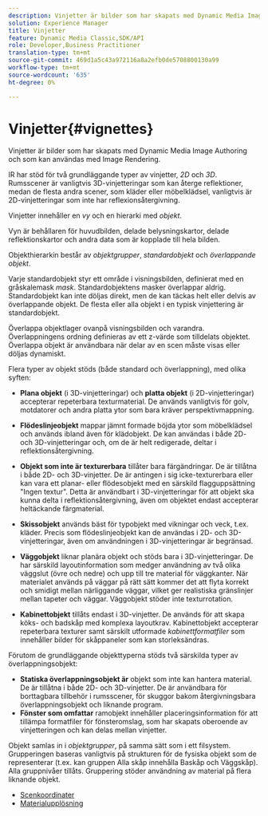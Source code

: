 ```yaml
---
description: Vinjetter är bilder som har skapats med Dynamic Media Image Authoring och som kan användas med Image Rendering.
solution: Experience Manager
title: Vinjetter
feature: Dynamic Media Classic,SDK/API
role: Developer,Business Practitioner
translation-type: tm+mt
source-git-commit: 469d1a5c43a972116a8a2efb0de5708800130a99
workflow-type: tm+mt
source-wordcount: '635'
ht-degree: 0%

---
```



# Vinjetter{#vignettes}

Vinjetter är bilder som har skapats med Dynamic Media Image Authoring och som kan användas med Image Rendering.

IR har stöd för två grundläggande typer av vinjetter, *2D* och *3D*. Rumsscener är vanligtvis 3D-vinjetteringar som kan återge reflektioner, medan de flesta andra scener, som kläder eller möbelklädsel, vanligtvis är 2D-vinjetteringar som inte har reflexionsåtergivning.

Vinjetter innehåller en *vy* och en hierarki med *objekt*.

Vyn är behållaren för huvudbilden, delade belysningskartor, delade reflektionskartor och andra data som är kopplade till hela bilden.

Objekthierarkin består av *objektgrupper*, *standardobjekt* och *överlappande objekt*.

Varje standardobjekt styr ett område i visningsbilden, definierat med en gråskalemask *mask*. Standardobjektens masker överlappar aldrig. Standardobjekt kan inte döljas direkt, men de kan täckas helt eller delvis av överlappande objekt. De flesta eller alla objekt i en typisk vinjettering är standardobjekt.

Överlappa objektlager ovanpå visningsbilden och varandra. Överlappningens ordning definieras av ett z-värde som tilldelats objektet. Överlappa objekt är användbara när delar av en scen måste visas eller döljas dynamiskt.

Flera typer av objekt stöds (både standard och överlappning), med olika syften:

* **Plana objekt**  (i 3D-vinjetteringar) och  **platta objekt**  (i 2D-vinjetteringar) accepterar repeterbara texturmaterial. De används vanligtvis för golv, motdatorer och andra platta ytor som bara kräver perspektivmappning.

* **Flödeslinjeobjekt** mappar jämnt formade böjda ytor som möbelklädsel och används ibland även för klädobjekt. De kan användas i både 2D- och 3D-vinjetteringar och, om de är helt redigerade, deltar i reflektionsåtergivning.
* **Objekt som inte är texturerbara** tillåter bara färgändringar. De är tillåtna i både 2D- och 3D-vinjetter. De är antingen i sig icke-texturerbara eller kan vara ett planar- eller flödesobjekt med en särskild flagguppsättning &quot;Ingen textur&quot;. Detta är användbart i 3D-vinjetteringar för att objekt ska kunna delta i reflektionsåtergivning, även om objektet endast accepterar heltäckande färgmaterial.
* **Skissobjekt** används bäst för typobjekt med vikningar och veck, t.ex. kläder. Precis som flödeslinjeobjekt kan de användas i 2D- och 3D-vinjetteringar, även om användningen i 3D-vinjetteringar är begränsad.
* **Väggobjekt** liknar planära objekt och stöds bara i 3D-vinjetteringar. De har särskild layoutinformation som medger användning av två olika väggslut (övre och nedre) och upp till tre material för väggkanter. När materialet används på väggar på rätt sätt kommer det att flyta korrekt och smidigt mellan närliggande väggar, vilket ger realistiska gränslinjer mellan tapeter och väggar. Väggobjekt stöder inte texturrotation.
* **Kabinettobjekt** tillåts endast i 3D-vinjetter. De används för att skapa köks- och badskåp med komplexa layoutkrav. Kabinettobjekt accepterar repeterbara texturer samt särskilt utformade *kabinettformatfiler* som innehåller bilder för skåppaneler som kan storleksändras.

Förutom de grundläggande objekttyperna stöds två särskilda typer av överlappningsobjekt:

* **Statiska överlappningsobjekt är** objekt som inte kan hantera material. De är tillåtna i både 2D- och 3D-vinjetter. De är användbara för borttagbara tillbehör i rumsscener, för skuggor bakom återgivningsbara överlappningsobjekt och liknande program.
* **Fönster som omfattar** ramobjekt innehåller placeringsinformation för att tillämpa formatfiler för fönsteromslag, som har skapats oberoende av vinjetteringen och kan delas mellan vinjetter.

Objekt samlas in i *objektgrupper*, på samma sätt som i ett filsystem. Grupperingen baseras vanligtvis på strukturen för de fysiska objekt som de representerar (t.ex. kan gruppen Alla skåp innehålla Baskåp och Väggskåp). Alla gruppnivåer tillåts. Gruppering stöder användning av material på flera liknande objekt.

* [Scenkoordinater](c-ir-scene-coordinates.md)
* [Materialupplösning](c-ir-material-resolution.md)
